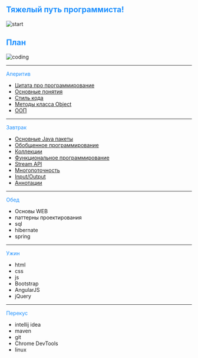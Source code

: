 ## <span style="color: #1E90FF">Тяжелый путь программиста!</span>
![start](https://www.sb.by/upload/iblock/0e3/0e3befde3b6b9a77004fb61175a120a4.jpg)

## <span style="color: #1E90FF">План</span>
![coding](https://ug.ru/wp-content/uploads/2020/05/programmirovanie.jpg)

---
<span style="color: #1E90FF">Аперитив</span>
* [Цитата про программирование](QuoteInfo.md)
* [Основные понятия](BasicInfo.md)
* [Стиль кода](StyleInfo.md)
* [Методы класса Object](ObjectInfo.md)
* [ООП](OOPInfo.md)
---
<span style="color: #1E90FF">Завтрак</span>
* [Основные Java пакеты](PackageInfo.md)
* [Обобщенное программирование](GenericsInfo.md)
* [Коллекции](CollectionInfo.md)
* [Функциональное программирование](LambdaInfo.md)
* [Stream API](StreamInfo.md)
* [Многопоточность](MultithreadInfo.md)
* [Input/Output](IOInfo.md)
* [Аннотации](AnnotationInfo.md)
---
<span style="color: #1E90FF">Обед</span>
* Основы WEB
* паттерны проектирования
* sql
* hibernate
* spring

---
<span style="color: #1E90FF">Ужин</span>
* html
* css
* js
* Bootstrap
* AngularJS
* jQuery
---
<span style="color: #1E90FF">Перекус</span>
* intellij idea
* maven
* git
* Chrome DevTools
* linux
